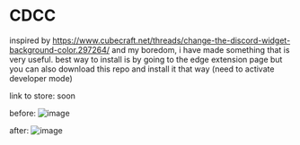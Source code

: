 # CDCC
inspired by https://www.cubecraft.net/threads/change-the-discord-widget-background-color.297264/ and my boredom, i have made something that is very useful.
best way to install is by going to the edge extension page but you can also download this repo and install it that way (need to activate developer mode)


link to store: soon

before: 
![image](https://user-images.githubusercontent.com/52253797/139543707-b2e3ad44-59a3-4401-933d-eba13a8e6c42.png)

after:
![image](https://user-images.githubusercontent.com/52253797/139543716-ee089618-90a0-44a8-bd1d-70ea523605d0.png)
